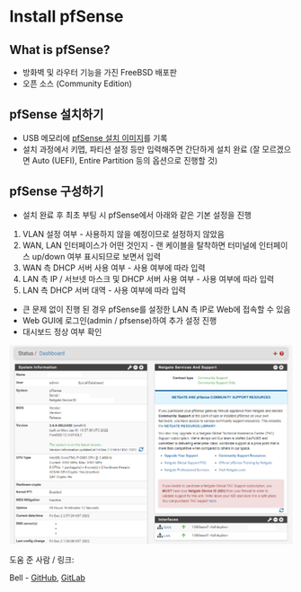 # Install pfSense

## What is pfSense?

- 방화벽 및 라우터 기능을 가진 FreeBSD 배포판
- 오픈 소스 (Community Edition)

## pfSense 설치하기

- USB 메모리에 [pfSense 설치 이미지](https://www.pfsense.org/download/)를 기록
- 설치 과정에서 키맵, 파티션 설정 등만 입력해주면 간단하게 설치 완료 (잘 모르겠으면 Auto (UEFI), Entire Partition 등의 옵션으로 진행할 것)

## pfSense 구성하기

- 설치 완료 후 최초 부팅 시 pfSense에서 아래와 같은 기본 설정을 진행
1. VLAN 설정 여부 - 사용하지 않을 예정이므로 설정하지 않았음
2. WAN, LAN 인터페이스가 어떤 것인지 - 랜 케이블을 탈착하면 터미널에 인터페이스 up/down 여부 표시되므로 보면서 입력
3. WAN 측 DHCP 서버 사용 여부 - 사용 여부에 따라 입력
4. LAN 측 IP / 서브넷 마스크 및 DHCP 서버 사용 여부 - 사용 여부에 따라 입력
5. LAN 측 DHCP 서버 대역 - 사용 여부에 따라 입력

- 큰 문제 없이 진행 된 경우 pfSense를 설정한 LAN 측 IP로 Web에 접속할 수 있음
- Web GUI에 로그인(admin / pfsense)하여 추가 설정 진행
- 대시보드 정상 여부 확인

![](pfSenseDashboard.png)

도움 준 사람 / 링크:

Bell - [GitHub](https://github.com/DragonString), [GitLab](https://gitlab.bellsoft.net/Bell)
